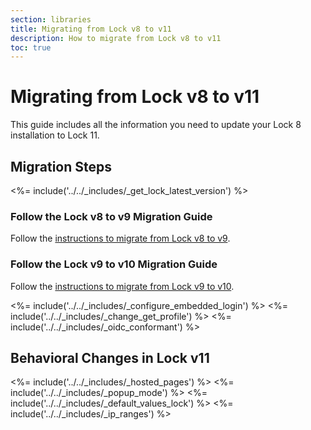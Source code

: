 ```yaml
---
section: libraries
title: Migrating from Lock v8 to v11
description: How to migrate from Lock v8 to v11
toc: true
---
```

# Migrating from Lock v8 to v11

This guide includes all the information you need to update your Lock 8 installation to Lock 11.

## Migration Steps

<%= include('../../_includes/_get_lock_latest_version') %>

### Follow the Lock v8 to v9 Migration Guide

Follow the [instructions to migrate from Lock v8 to v9](/libraries/lock/v9/migration-guide).

### Follow the Lock v9 to v10 Migration Guide

Follow the [instructions to migrate from Lock v9 to v10](/libraries/lock/v10/migration-guide).

<%= include('../../_includes/_configure_embedded_login') %>
<%= include('../../_includes/_change_get_profile') %>
<%= include('../../_includes/_oidc_conformant') %>

## Behavioral Changes in Lock v11

<%= include('../../_includes/_hosted_pages') %>
<%= include('../../_includes/_popup_mode') %>
<%= include('../../_includes/_default_values_lock') %>
<%= include('../../_includes/_ip_ranges') %>
